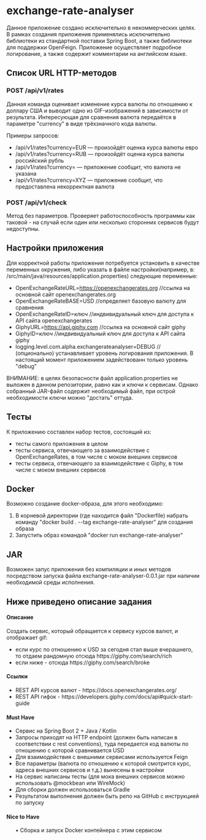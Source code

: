 # exchange-rate-analyser

Данное приложение создано исключительно в некоммерческих целях. 
В рамках создания приложения применялись исключительно библиотеки из стандартной поставки Spring Boot, а также библиотеки для поддержки OpenFeign.
Приложение осуществляет подробное логирование, а также содержит комментарии на английском языке.

## Список URL HTTP-методов

### POST /api/v1/rates

Данная команда оценивает изменение курса валюты по отношению к доллару США и выводит одно из GIF-изображений в зависимости от результата.
Интересующая для сравнения валюта передаётся в параметре "currency" в виде трёхзначного кода валюты.

Примеры запросов:
* /api/v1/rates?currency=EUR — произойдёт оценка курса валюты евро
* /api/v1/rates?currency=RUB — произойдёт оценка курса валюты российский рубль
* /api/v1/rates?currency= — приложение сообщит, что валюта не указана
* /api/v1/rates?currency=XYZ — приложение сообщит, что предоставлена некорректная валюта

### POST /api/v1/check

Метод без параметров. Проверяет работоспособность программы как таковой - на случай если один или несколько сторонних сервисов будут недоступны.

## Настройки приложения
Для корректной работы приложения потребуется установить в качестве переменных окружения, либо указать в файле настройки(например, в: /src/main/java/resources/application.properties) следующие переменные:
* OpenExchangeRateURL=https://openexchangerates.org //ссылка на основной сайт openexchangerates.org
* OpenExchangeRateBASE=USD //определяет базовую валюту для сравнения
* OpenExchangeRateID=*ключ* //индвивидуальный ключ для доступа к API сайта openexchangerates 
* GiphyURL=https://api.giphy.com //ссылка на основной сайт giphy
* GiphyID=*ключ* //индвивидуальный ключ для доступа к API сайта giphy
* logging.level.com.alpha.exchangerateanalyser=DEBUG // (опционально) устанавливает уровень логирования приложения. В настоящий момент приложением задействованн только уровень "debug"

ВНИМАНИЕ: в целях безопасности файл application.properties не выложен в данном репозитории, равно как и ключи к сервисам. Однако собранный JAR-файл содержит необходимый файл, при острой необходимости ключи можно "достать" оттуда. 

## Тесты
К приложению составлен набор тестов, состоящий из:
* тесты самого приложения в целом
* тесты сервиса, отвечающего за взаимодействие с OpenExchangeRates, в том числе с моком внешних сервисов
* тесты сервиса, отвечающего за взаимодействие с Giphy, в том числе с моком внешних сервисов

## Docker
Возможно создание docker-образа, для этого необходимо:
1. В корневой директории (где находится файл "Dockerfile) набрать команду "docker build . --tag exchange-rate-analyser" для создания образа
2. Запустить образ командой "docker run exchange-rate-analyser"

## JAR
Возможен запус приложения без компиляции и иных методов посредством запуска файла exchange-rate-analyser-0.0.1.jar при наличии необходимой среды исполнения.


## Ниже приведено описание задания

#### Описание
Создать сервис, который обращается к сервису курсов валют, и отображает gif:
<ul>
<li> если курс по отношению к USD за сегодня стал выше вчерашнего, то отдаем рандомную отсюда https://giphy.com/search/rich
<li> если ниже - отсюда https://giphy.com/search/broke
</ul>

#### Ссылки
<ul>
<li> REST API курсов валют - https://docs.openexchangerates.org/
<li> REST API гифок - https://developers.giphy.com/docs/api#quick-start-guide
</ul>

#### Must Have
<ul>
<li> Сервис на Spring Boot 2 + Java / Kotlin
<li> Запросы приходят на HTTP endpoint (должен быть написан в соответствии с rest conventions), туда передается код валюты по отношению с которой сравнивается USD
<li> Для взаимодействия с внешними сервисами используется Feign 
<li> Все параметры (валюта по отношению к которой смотрится курс, адреса внешних сервисов и т.д.) вынесены в настройки
<li> На сервис написаны тесты (для мока внешних сервисов можно использовать @mockbean или WireMock)
<li> Для сборки должен использоваться Gradle
<li> Результатом выполнения должен быть репо на GitHub с инструкцией по запуску
</ul>

#### Nice to Have
<ul>
• Сборка и запуск Docker контейнера с этим сервисом
</ul>

